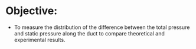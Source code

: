 # Objective:

- To measure the distribution of the difference between the total pressure and static pressure along the duct to compare theoretical and experimental results.
